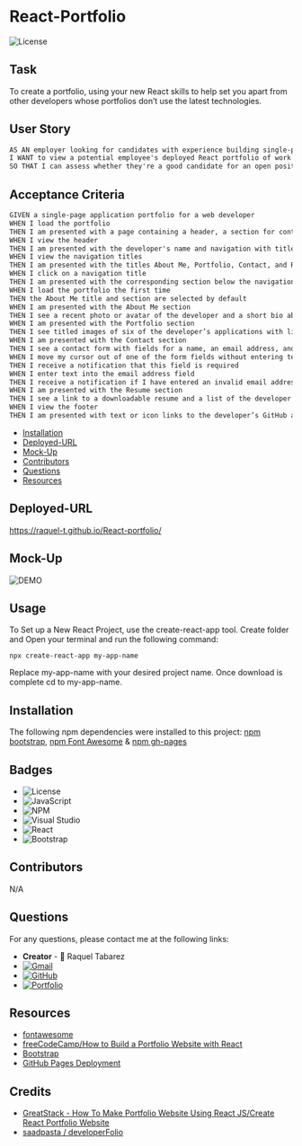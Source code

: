 # React-Portfolio

![License](https://img.shields.io/badge/License-MIT-blue.svg)

## Task
To create a portfolio, using your new React skills to help set you apart from other developers whose portfolios don’t use the latest technologies.

## User Story

```md
AS AN employer looking for candidates with experience building single-page applications
I WANT to view a potential employee's deployed React portfolio of work samples
SO THAT I can assess whether they're a good candidate for an open position
```

## Acceptance Criteria

```md
GIVEN a single-page application portfolio for a web developer
WHEN I load the portfolio
THEN I am presented with a page containing a header, a section for content, and a footer
WHEN I view the header
THEN I am presented with the developer's name and navigation with titles corresponding to different sections of the portfolio
WHEN I view the navigation titles
THEN I am presented with the titles About Me, Portfolio, Contact, and Resume, and the title corresponding to the current section is highlighted
WHEN I click on a navigation title
THEN I am presented with the corresponding section below the navigation without the page reloading and that title is highlighted
WHEN I load the portfolio the first time
THEN the About Me title and section are selected by default
WHEN I am presented with the About Me section
THEN I see a recent photo or avatar of the developer and a short bio about them
WHEN I am presented with the Portfolio section
THEN I see titled images of six of the developer’s applications with links to both the deployed applications and the corresponding GitHub repositories
WHEN I am presented with the Contact section
THEN I see a contact form with fields for a name, an email address, and a message
WHEN I move my cursor out of one of the form fields without entering text
THEN I receive a notification that this field is required
WHEN I enter text into the email address field
THEN I receive a notification if I have entered an invalid email address
WHEN I am presented with the Resume section
THEN I see a link to a downloadable resume and a list of the developer’s proficiencies
WHEN I view the footer
THEN I am presented with text or icon links to the developer’s GitHub and LinkedIn profiles, and their profile on a third platform (Stack Overflow, Twitter)
```

* [Installation](#installation)
* [Deployed-URL](#deployed-url)
* [Mock-Up](#mock-up)
* [Contributors](#contributors)
* [Questions](#questions)
* [Resources](#resources)


## Deployed-URL

https://raquel-t.github.io/React-portfolio/ 


## Mock-Up

![DEMO](<Raquel Portfolio.gif>)

## Usage

To Set up a New React Project, use the create-react-app tool. Create folder and Open your terminal and run the following command:

```
npx create-react-app my-app-name

```
Replace my-app-name with your desired project name. Once download is complete cd to my-app-name.


## Installation

The following npm dependencies were installed to this project: [npm bootstrap](https://www.npmjs.com/package/bootstrap), [npm Font Awesome](https://www.npmjs.com/package/font-awesome) & [npm gh-pages](https://www.npmjs.com/package/gh-pages)


## Badges
* ![License](https://img.shields.io/badge/License-MIT-blue.svg)
* ![JavaScript](https://img.shields.io/badge/javascript-%23323330.svg?style=for-the-badge&logo=javascript&logoColor=%23F7DF1E)
* ![NPM](https://img.shields.io/badge/NPM-%23CB3837.svg?style=for-the-badge&logo=npm&logoColor=white)
* ![Visual Studio](https://img.shields.io/badge/Visual%20Studio-5C2D91.svg?style=for-the-badge&logo=visual-studio&logoColor=white)
* ![React](https://img.shields.io/badge/react-%2320232a.svg?style=for-the-badge&logo=react&logoColor=%2361DAFB)
* ![Bootstrap](https://img.shields.io/badge/bootstrap-%238511FA.svg?style=for-the-badge&logo=bootstrap&logoColor=white)


## Contributors

N/A

## Questions

For any questions, please contact me at the following links:
* **Creator** - 🎨 Raquel Tabarez
* [![Gmail](https://img.shields.io/badge/Gmail-D14836?style=for-the-badge&logo=gmail&logoColor=white)](mailto:raquelstabarez.07@gmail.com)
* [![GitHub](https://img.shields.io/badge/github-%23121011.svg?style=for-the-badge&logo=github&logoColor=white)](https://github.com/Raquel-t)
* [![Portfolio](https://img.shields.io/badge/Portfolio-%23000000.svg?style=for-the-badge&logo=firefox&logoColor=#FF7139)](https://raquel-t.github.io/Professional-Portfolio-2nd-assignment/)

## Resources

* [fontawesome](https://fontawesome.com/)
* [freeCodeCamp/How to Build a Portfolio Website with React](https://www.freecodecamp.org/news/build-portfolio-website-react/)
* [Bootstrap](https://getbootstrap.com/docs/5.1/getting-started/introduction/)
* [GitHub Pages Deployment](https://create-react-app.dev/docs/deployment/#github-pages)

## Credits
* [GreatStack - How To Make Portfolio Website Using React JS/Create React Portfolio Website](https://www.youtube.com/watch?v=4ag1LsgIUc0)
* [saadpasta / developerFolio](https://github.com/saadpasta/developerFolio)